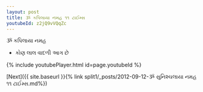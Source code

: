 ```yaml
---
layout: post
title: ૐ કપિલાયા નમહ ૧૧ ટાઈમ્સ
youtubeId: z2jQ9vVQqZc
---
```

 
 
 ૐ કપિલાયા નમહ  
 
 -  કોણ લાલ વાદળી આગ છે 
 
  
 
  
 
 
 
 
 
 


{% include youtubePlayer.html id=page.youtubeId %}
 
[Next]({{ site.baseurl }}{% link  split1/_posts/2012-09-12-ૐ સુનિશ્ચલાયા નમહ ૧૧ ટાઈમ્સ.md%})
 
